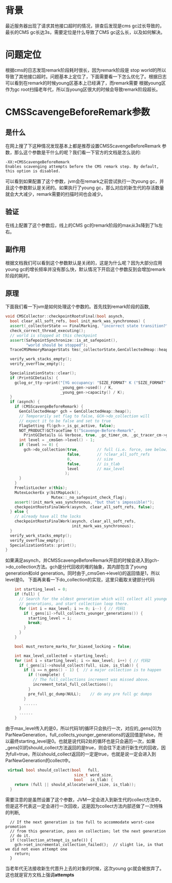 # 背景
最近服务器出现了请求其他接口超时的情况，排查后发现是cms gc过长导致的，最长的CMS gc长达3s，需要定位是什么导致了CMS gc这么长，以及如何解决。

# 问题定位
根据cms的日志发现remark阶段耗时很长，因为remark阶段是
stop world的所以导致了其他接口超时。问题基本上定位了，下面需要看一下怎么优化了。根据日志可以看到在remark的时候young区基本上已经满了，而remark需要
根据young区作为gc root扫描老年代，所以当young区很大的时候会导致remark阶段超长。

# CMSScavengeBeforeRemark参数

## 是什么
在网上搜了下这种情况发现基本上都是推荐设置CMSScavengeBeforeRemark
参数，那么这个参数是干什么的呢？我们看一下官方的文档是怎么说的:
```
-XX:+CMSScavengeBeforeRemark
Enables scavenging attempts before the CMS remark step. By default, this option is disabled.
```
可以看到如果配置了这个参数，jvm会在remark之前尝试执行一次young gc，并且这个参数默认是关闭的。如果执行了young gc，那么对应的新生代的存活数量就会大大减少，remark需要的扫描时间也会减少。

## 验证
在线上配置了这个参数后，线上的CMS gc的remark阶段的max从3s降到了1s左右。

## 副作用
根据文档我们可以看到这个参数默认是关闭的，这是为什么呢？因为大部分应用young gc的增长频率并没有那么快，默认情况下开启这个参数反到会增加remark阶段的耗时。

## 原理
下面我们看一下jvm是如何处理这个参数的。首先找到remark阶段的函数,
```c++
void CMSCollector::checkpointRootsFinal(bool asynch,
  bool clear_all_soft_refs, bool init_mark_was_synchronous) {
  assert(_collectorState == FinalMarking, "incorrect state transition?");
  check_correct_thread_executing();
  // world is stopped at this checkpoint
  assert(SafepointSynchronize::is_at_safepoint(),
         "world should be stopped");
  TraceCMSMemoryManagerStats tms(_collectorState,GenCollectedHeap::heap()->gc_cause());

  verify_work_stacks_empty();
  verify_overflow_empty();

  SpecializationStats::clear();
  if (PrintGCDetails) {
    gclog_or_tty->print("[YG occupancy: "SIZE_FORMAT" K ("SIZE_FORMAT" K)]",
                        _young_gen->used() / K,
                        _young_gen->capacity() / K);
  }
  if (asynch) {
    if (CMSScavengeBeforeRemark) {
      GenCollectedHeap* gch = GenCollectedHeap::heap();
      // Temporarily set flag to false, GCH->do_collection will
      // expect it to be false and set to true
      FlagSetting fl(gch->_is_gc_active, false);
      NOT_PRODUCT(GCTraceTime t("Scavenge-Before-Remark",
        PrintGCDetails && Verbose, true, _gc_timer_cm, _gc_tracer_cm->gc_id());)
      int level = _cmsGen->level() - 1;
      if (level >= 0) {
        gch->do_collection(true,        // full (i.e. force, see below)
                           false,       // !clear_all_soft_refs
                           0,           // size
                           false,       // is_tlab
                           level        // max_level
                          );
      }
    }
    FreelistLocker x(this);
    MutexLockerEx y(bitMapLock(),
                    Mutex::_no_safepoint_check_flag);
    assert(!init_mark_was_synchronous, "but that's impossible!");
    checkpointRootsFinalWork(asynch, clear_all_soft_refs, false);
  } else {
    // already have all the locks
    checkpointRootsFinalWork(asynch, clear_all_soft_refs,
                             init_mark_was_synchronous);
  }
  verify_work_stacks_empty();
  verify_overflow_empty();
  SpecializationStats::print();
}
```
如果满足asynch，并CMSScavengeBeforeRemark开启的时候会进入到gch->do_collection方法。gch是分代回收的堆的抽象，其内部包含了young generation和old generation。同时由于_cmsGen->level()的返回值是1，所以level是0。
下面再来看一下do_collection的实现，这里只截取关键部分代码
```c++
    int starting_level = 0;
    if (full) {
      // Search for the oldest generation which will collect all younger
      // generations, and start collection loop there.
      for (int i = max_level; i >= 0; i--) { // 代码1
        if (_gens[i]->full_collects_younger_generations()) {
          starting_level = i;
          break;
        }
      }
    }

    bool must_restore_marks_for_biased_locking = false;

    int max_level_collected = starting_level;
    for (int i = starting_level; i <= max_level; i++) { // 代码2
      if (_gens[i]->should_collect(full, size, is_tlab)) {
        if (i == n_gens() - 1) {  // a major collection is to happen
          if (!complete) {
            // The full_collections increment was missed above.
            increment_total_full_collections();
          }
          pre_full_gc_dump(NULL);    // do any pre full gc dumps
        }
        ......
      }
      ......
    }
```
由于max_level传入的是0，所以代码1的循环只会执行一次，对应的_gens[0]为ParNewGeneration，full_collects_younger_generations的返回值是false，所以最终starting_level是0。也就是说代码2处的循环也是只会遍历一次，如果_gens[0]的should_collect方法返回的是true，则会往下走进行新生代的回收，因为full=true，所以should_collect返回的一定是true，也就是说一定会进入到ParNewGeneration的collect中。
```c++
 virtual bool should_collect(bool   full,
                              size_t word_size,
                              bool   is_tlab) {
    return (full || should_allocate(word_size, is_tlab));
  }
```

需要注意的是虽然设置了这个参数，JVM一定会进入到新生代的collect方法中，但是这不代表这一定会进行一次回收，这是因为collect方法内部还做了一次特殊的判断,
```
  // If the next generation is too full to accommodate worst-case promotion
  // from this generation, pass on collection; let the next generation
  // do it.
  if (!collection_attempt_is_safe()) {
    gch->set_incremental_collection_failed();  // slight lie, in that we did not even attempt one
    return;
  }
```
当老年代无法接收新生代晋升上去的对象的时候，这次young gc就会被放弃了。这也就是官方文档上强调**attempts**
